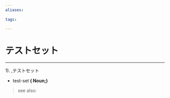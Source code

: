 ```yaml
---
aliases:
    
tags:
    
---
```


# テストセット
---
1).
,テストセット

- test-set
**( Noun;)**
> see also: 
            